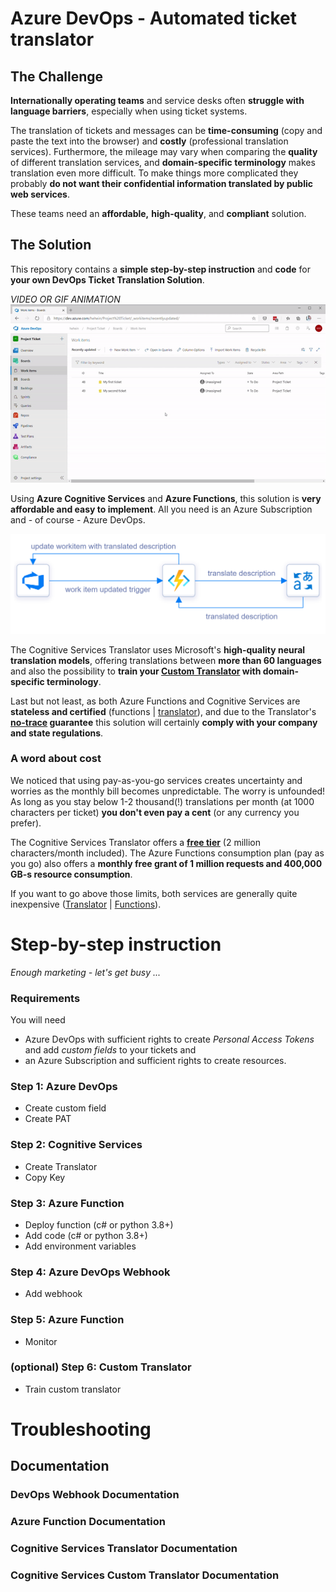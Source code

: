 # Azure DevOps - Automated ticket translator

## The Challenge
**Internationally operating teams** and service desks often **struggle with language barriers**, especially when using ticket systems. 

The translation of tickets and messages can be **time-consuming** (copy and paste the text into the browser) and **costly** (professional translation services). Furthermore, the mileage may vary when comparing the **quality** of different translation services, and **domain-specific terminology** makes translation even more difficult. To make things more complicated they probably **do not want their confidential information translated by public web services**.

These teams need an **affordable,** **high-quality**, and **compliant** solution.

## The Solution

This repository contains a **simple step-by-step instruction** and **code** for **your own DevOps Ticket Translation Solution**.

*VIDEO OR GIF ANIMATION*
![Animation](/docs/images/animation.gif)

Using **Azure Cognitive Services** and **Azure Functions**, this solution is **very affordable and easy to implement**. All you need is an Azure Subscription and - of course - Azure DevOps. 

![Devops-Translator-Architecture](/docs/images/architecture_devops_translator.png)

The Cognitive Services Translator uses Microsoft's **high-quality neural translation models**, offering translations between **more than 60 languages** and also the possibility to **train your [Custom Translator](https://docs.microsoft.com/en-us/azure/cognitive-services/translator/translator-info-overview#language-customization) with domain-specific terminology**.

Last but not least, as both Azure Functions and Cognitive Services are **stateless and certified** (functions | [translator](https://www.microsoft.com/en-us/translator/business/notrace/#compliance)), and due to the Translator's **[no-trace](https://www.microsoft.com/en-us/translator/business/notrace/) guarantee** this solution will certainly **comply with your company and state regulations**.

### A word about cost

We noticed that using pay-as-you-go services creates uncertainty and worries as the monthly bill becomes unpredictable. The worry is unfounded! As long as you stay below 1-2 thousand(!) translations per month (at 1000 characters per ticket) **you don't even pay a cent** (or any currency you prefer).

The Cognitive Services Translator offers a **[free tier](https://azure.microsoft.com/en-us/pricing/details/cognitive-services/translator/)** (2 million characters/month included). The Azure Functions consumption plan (pay as you go) also offers a **monthly free grant of 1 million requests and 400,000 GB-s resource consumption**. 

If you want to go above those limits, both services are generally quite inexpensive ([Translator](https://azure.microsoft.com/en-us/pricing/details/cognitive-services/translator/) | [Functions](https://azure.microsoft.com/en-us/pricing/details/functions/)).




# Step-by-step instruction

*Enough marketing - let's get busy ...*

### Requirements

You will need 
* Azure DevOps with sufficient rights to create *Personal Access Tokens* and add *custom fields* to your tickets and 
* an Azure Subscription and sufficient rights to create resources.

### Step 1: Azure DevOps

* Create custom field
* Create PAT

### Step 2: Cognitive Services

* Create Translator
* Copy Key

### Step 3: Azure Function

* Deploy function (c# or python 3.8+)
* Add code (c# or python 3.8+)
* Add environment variables

### Step 4: Azure DevOps Webhook

* Add webhook

### Step 5: Azure Function

* Monitor

### (optional) Step 6: Custom Translator

* Train custom translator

# Troubleshooting

## Documentation

### DevOps Webhook Documentation

### Azure Function Documentation

### Cognitive Services Translator Documentation

### Cognitive Services Custom Translator Documentation
